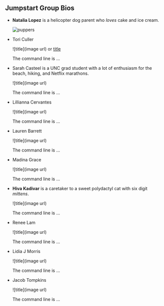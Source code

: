 ## Jumpstart Group Bios

- **Natalia Lopez** is a helicopter dog parent who *loves* cake and ice cream.

   ![puppers](https://encrypted-tbn0.gstatic.com/images?q=tbn%3AANd9GcQq4YXHU5CzMxbh3ZV4tyNJ2UqcD5wxmObunw&usqp=CAU)

- Tori Culler

  ![title](image url) or [title](url)
  
  The command line is ...

- Sarah Casteel is a UNC grad student with a lot of enthusiasm for the beach, hiking, and Netflix marathons.

  ![title](image url)
  
  The command line is ...

- Lillianna Cervantes

  ![title](image url)
  
  The command line is ...
  
- Lauren Barrett

  ![title](image url)
  
  The command line is ...
  
- Madina Grace

  ![title](image url)
  
  The command line is ...
  
- **Hiva Kadivar** is a caretaker to a sweet polydactyl cat with six digit *mittens*.

  ![title](image url)
  
  The command line is ...
  
- Renee Lam

  ![title](image url)
  
  The command line is ...
  
- Lidia J Morris

  ![title](image url)
  
  The command line is ...
  
- Jacob Tompkins

  ![title](image url)
  
  The command line is ...
  
